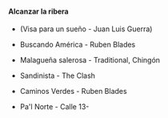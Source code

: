 #### Alcanzar la ribera
- (Visa para un sueño - Juan Luis Guerra)

- Buscando América - Ruben Blades  
- Malagueña salerosa - Traditional, Chingón  
- Sandinista - The Clash  
- Caminos Verdes - Ruben Blades  
- Pa'l Norte - Calle 13-  